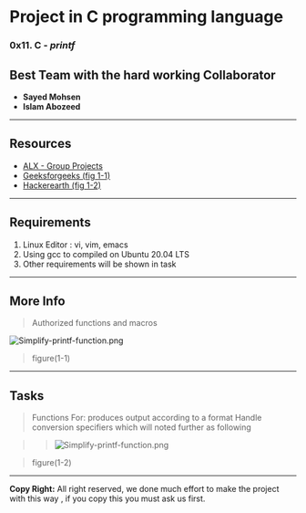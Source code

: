 # Project in C programming language
### 0x11. C - *printf*


## Best Team with the hard working Collaborator 
- **Sayed Mohsen**
- **Islam Abozeed**
---

## Resources
- [ALX - Group Projects](https://intranet.alxswe.com/)
- [Geeksforgeeks (fig 1-1)](www.geeksforgeeks.com)
- [Hackerearth (fig 1-2)](www.hackerearth.com)
---
## Requirements
1. Linux Editor : vi, vim, emacs
2. Using gcc to compiled on Ubuntu 20.04 LTS
3. Other requirements will be shown in task
---
## More Info
> Authorized functions and macros

![Simplify-printf-function.png](https://media.geeksforgeeks.org/wp-content/cdn-uploads/20191009172738/n-in-printf.jpg)

> figure(1-1)

---

## Tasks
> Functions For:
> produces output according to a format
> Handle conversion specifiers which will noted further as following


>>![Simplify-printf-function.png](https://he-s3.s3.amazonaws.com/media/uploads/c22b4d1.png)

> figure(1-2)


---
**Copy Right:** All right reserved, we done much effort to make the project with this way , if you copy this you must ask us first.




